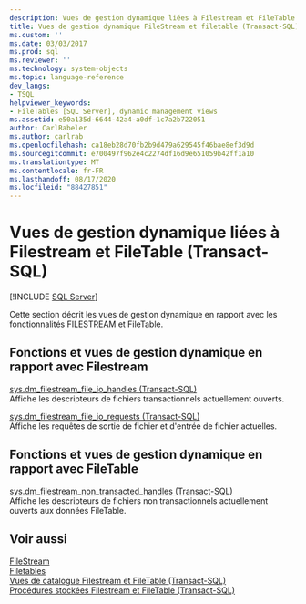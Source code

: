 ```yaml
---
description: Vues de gestion dynamique liées à Filestream et FileTable (Transact-SQL)
title: Vues de gestion dynamique FileStream et filetable (Transact-SQL) | Microsoft Docs
ms.custom: ''
ms.date: 03/03/2017
ms.prod: sql
ms.reviewer: ''
ms.technology: system-objects
ms.topic: language-reference
dev_langs:
- TSQL
helpviewer_keywords:
- FileTables [SQL Server], dynamic management views
ms.assetid: e50a135d-6644-42a4-a0df-1c7a2b722051
author: CarlRabeler
ms.author: carlrab
ms.openlocfilehash: ca18eb28d70fb2b9d479a629545f46bae8ef3d9d
ms.sourcegitcommit: e700497f962e4c2274df16d9e651059b42ff1a10
ms.translationtype: MT
ms.contentlocale: fr-FR
ms.lasthandoff: 08/17/2020
ms.locfileid: "88427851"
---
```

# <a name="filestream-and-filetable-dynamic-management-views-transact-sql"></a>Vues de gestion dynamique liées à Filestream et FileTable (Transact-SQL)
[!INCLUDE [SQL Server](../../includes/applies-to-version/sqlserver.md)]

  Cette section décrit les vues de gestion dynamique en rapport avec les fonctionnalités FILESTREAM et FileTable.  
  
## <a name="filestream-dynamic-management-views-and-functions"></a>Fonctions et vues de gestion dynamique en rapport avec Filestream  
 [sys.dm_filestream_file_io_handles &#40;Transact-SQL&#41;](../../relational-databases/system-dynamic-management-views/sys-dm-filestream-file-io-handles-transact-sql.md)  
 Affiche les descripteurs de fichiers transactionnels actuellement ouverts.  
  
 [sys.dm_filestream_file_io_requests &#40;Transact-SQL&#41;](../../relational-databases/system-dynamic-management-views/sys-dm-filestream-file-io-requests-transact-sql.md)  
 Affiche les requêtes de sortie de fichier et d'entrée de fichier actuelles.  
  
## <a name="filetable-dynamic-management-views-and-functions"></a>Fonctions et vues de gestion dynamique en rapport avec FileTable  
 [sys.dm_filestream_non_transacted_handles &#40;Transact-SQL&#41;](../../relational-databases/system-dynamic-management-views/sys-dm-filestream-non-transacted-handles-transact-sql.md)  
 Affiche les descripteurs de fichiers non transactionnels actuellement ouverts aux données FileTable.  

## <a name="see-also"></a>Voir aussi
[FileStream](../../relational-databases/blob/filestream-sql-server.md)
<br>[Filetables](../../relational-databases/blob/filetables-sql-server.md)
<br>[Vues de catalogue Filestream et FileTable (Transact-SQL)](../system-catalog-views/filestream-and-filetable-catalog-views-transact-sql.md)
<br>[Procédures stockées Filestream et FileTable (Transact-SQL)](../system-stored-procedures/filestream-and-filetable-system-stored-procedures.md)
  
